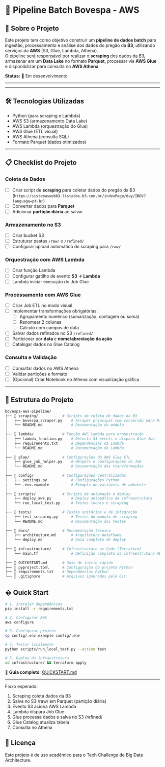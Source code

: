 # 🚀 Pipeline Batch Bovespa - AWS

## 📜 Sobre o Projeto
Este projeto tem como objetivo construir um **pipeline de dados batch** para ingestão, processamento e análise dos dados do pregão da **B3**, utilizando serviços da **AWS** (S3, Glue, Lambda, Athena).  
O pipeline será responsável por realizar o **scraping** dos dados da B3, armazenar em um **Data Lake** no formato **Parquet**, processar via **AWS Glue** e disponibilizar para consulta no **AWS Athena**.

**Status:** 🚧 Em desenvolvimento

---


---

## 🛠 Tecnologias Utilizadas
- Python (para scraping e Lambda)
- AWS S3 (armazenamento Data Lake)
- AWS Lambda (orquestração do Glue)
- AWS Glue (ETL visual)
- AWS Athena (consulta SQL)
- Formato Parquet (dados otimizados)

---

## 📋 Checklist do Projeto

### **Coleta de Dados**
- [ ] Criar script de **scraping** para coletar dados do pregão da B3 (`https://sistemaswebb3-listados.b3.com.br/indexPage/day/IBOV?language=pt-br`)
- [ ] Converter dados para **Parquet**
- [ ] Adicionar **partição diária** ao salvar

### **Armazenamento no S3**
- [ ] Criar bucket S3
- [ ] Estruturar pastas `/raw/` e `/refined/`
- [ ] Configurar upload automático do scraping para `/raw/`

### **Orquestração com AWS Lambda**
- [ ] Criar função Lambda
- [ ] Configurar gatilho de evento **S3 → Lambda**
- [ ] Lambda iniciar execução do Job Glue

### **Processamento com AWS Glue**
- [ ] Criar Job ETL no modo visual
- [ ] Implementar transformações obrigatórias:
  - [ ] Agrupamento numérico (sumarização, contagem ou soma)
  - [ ] Renomear 2 colunas
  - [ ] Cálculo com campos de data
- [ ] Salvar dados refinados no S3 `/refined/`
- [ ] Particionar por **data** e **nome/abreviação da ação**
- [ ] Catalogar dados no Glue Catalog

### **Consulta e Validação**
- [ ] Consultar dados no AWS Athena
- [ ] Validar partições e formato
- [ ] (Opcional) Criar Notebook no Athena com visualização gráfica

---

## 📂 Estrutura do Projeto
```bash
bovespa-aws-pipeline/
├── 📁 scraping/           # Scripts de coleta de dados da B3
│   ├── bovespa_scraper.py    # Scraper principal com conversão para Parquet
│   └── README.md             # Documentação do módulo
│
├── 📁 lambda/             # Função AWS Lambda para orquestração
│   ├── lambda_function.py    # Detecta S3 events e dispara Glue Job
│   ├── requirements.txt      # Dependências da Lambda
│   └── README.md             # Documentação da Lambda
│
├── 📁 glue/               # Configurações do AWS Glue ETL
│   ├── glue_job_helper.py    # Helpers e configurações do Job
│   └── README.md             # Documentação das transformações
│
├── 📁 config/             # Configurações centralizadas
│   ├── settings.py           # Configurações Python
│   └── .env.example          # Exemplo de variáveis de ambiente
│
├── 📁 scripts/            # Scripts de automação e deploy
│   ├── deploy_aws.py         # Deploy automático da infraestrutura
│   └── run_local_test.py     # Testes locais e scraping
│
├── 📁 tests/              # Testes unitários e de integração
│   ├── test_scraping.py      # Testes do módulo de scraping
│   └── README.md             # Documentação dos testes
│
├── 📁 docs/               # Documentação técnica
│   ├── architecture.md       # Arquitetura detalhada
│   └── deploy.md             # Guia completo de deploy
│
├── 📁 infrastructure/     # Infrastructure as Code (Terraform)
│   └── main.tf               # Definição completa da infraestrutura AWS
│
├── 📄 QUICKSTART.md       # Guia de início rápido
├── 📄 pyproject.toml      # Configuração do projeto Python
├── 📄 requirements.txt    # Dependências Python
└── 📄 .gitignore          # Arquivos ignorados pelo Git
```
## � Quick Start

```bash
# 1. Instalar dependências
pip install -r requirements.txt

# 2. Configurar AWS
aws configure

# 3. Configurar projeto
cp config/.env.example config/.env

# 4. Testar localmente
python scripts/run_local_test.py --action test

# 5. Deploy da infraestrutura
cd infrastructure/ && terraform apply
```

📖 **Guia completo**: [QUICKSTART.md](QUICKSTART.md)

---
Fluxo esperado:
1. Scraping coleta dados da B3
2. Salva no S3 /raw/ em Parquet (partição diária)
3. Evento S3 aciona AWS Lambda
4. Lambda dispara Job Glue
5. Glue processa dados e salva no S3 /refined/
6. Glue Catalog atualiza tabela
7. Consulta no Athena

## 📜 Licença
Este projeto é de uso acadêmico para o Tech Challenge de Big Data Architecture.